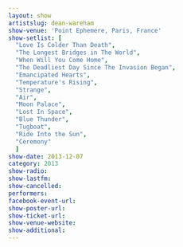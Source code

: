 ```yaml
---
layout: show
artistslug: dean-wareham
show-venue: 'Point Ephemere, Paris, France'
show-setlist: [
  "Love Is Colder Than Death",
  "The Longest Bridges in The World",
  "When Will You Come Home",
  "The Deadliest Day Since The Invasion Began",
  "Emancipated Hearts",
  "Temperature's Rising",
  "Strange",
  "Air",
  "Moon Palace",
  "Lost In Space",
  "Blue Thunder",
  "Tugboat",
  "Ride Into the Sun",
  "Ceremony"
  ]
show-date: 2013-12-07
category: 2013
show-radio: 
show-lastfm: 
show-cancelled: 
performers: 
facebook-event-url: 
show-poster-url: 
show-ticket-url: 
show-venue-website: 
show-additional: 
---
```


